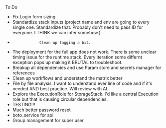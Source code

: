 To Do

-   Fix Login form sizing
-   Standardize stack inputs (project name and env are going to every single one. Standardize that. Probably don't need to pass ID for everyone. I THINK we can infer somehow.)
-                 Clean up tagging a bit.
-   The deployment for the full app does not work. There is some unclear timing issue for the runtime stack. Every iteration some differnt exception pops up making it BRUTAL to troubleshoot.
-   Breakup all dependencies and use Param store and secrets manager for references
-   Clean up workflows and understand the matrix better
-   File by file analysis. I want to understand ever line of code and if it's needed AND best practice. Will review with AI.
-   Explore the ExecutionRole for StorageStack. I'd like a central Execution role but that is causing circular dependencies.
-   TESTING!!!
-   Much better password reset
-   boto_service for api
-   Group management for super user
